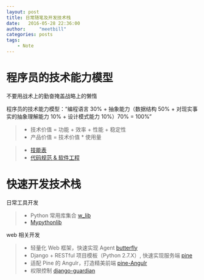 ```yaml
---
layout: post
title: 日常随笔及开发技术栈
date:   2016-05-28 22:36:00
author:     "meetbill"
categories: posts
tags:
    - Note
---
```


# 程序员的技术能力模型

不要用战术上的勤奋掩盖战略上的懒惰

程序员的技术能力模型：“编程语言 30% + 抽象能力（数据结构 50% + 对现实事实的抽象理解能力 10% + 设计模式能力 10%）70% = 100%”

> * 技术价值 = 功能 + 效率 + 性能 + 稳定性
> * 产品价值 = 技术价值 * 使用量

> * [技能表](https://github.com/meetbill/skill_sheet)
> * [代码规范 & 软件工程](https://github.com/meetbill/code_style)

# 快速开发技术栈

日常工具开发

> * Python 常用库集合 [w_lib](https://github.com/meetbill/w_lib)
> * [Mypythonlib](https://github.com/meetbill/MyPythonLib)

web 相关开发

> * 轻量化 Web 框架，快速实现 Agent [butterfly](https://github.com/meetbill/butterfly)
> * Django + RESTful 项目模板（Python 2.7.X）, 快速实现服务端 [pine](https://github.com/meetbill/pine)
> * 适配 Pine 的 Angulr，打造精美前端 [pine-Angulr](https://github.com/meetbill/pine-Angulr)
> * 权限控制 [django-guardian](https://github.com/meetbill/django-guardian)

